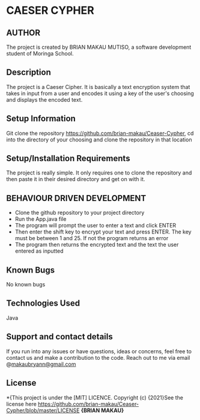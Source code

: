 # CAESER CYPHER

## AUTHOR
The project is created by BRIAN MAKAU MUTISO, a software development student of Moringa School.

## Description
The project is a Caeser Cipher. It is basically a text encryption system that takes in input from a user and encodes it using a key of the user's choosing and displays the encoded text.
## Setup Information
Git clone the repository https://github.com/brian-makau/Ceaser-Cypher, cd into the directory of your choosing and clone the repository in that location
## Setup/Installation Requirements
The project is really simple. It only requires one to clone the repository and then paste it in their desired directory and get on with it.
## BEHAVIOUR DRIVEN DEVELOPMENT
* Clone the github repository to your project directory
* Run the App.java file
* The program will prompt the user to enter a text and click ENTER
* Then enter the shift key to encrypt your text and press ENTER. The key must be between 1 and 25. If not the program returns an error
* The program then returns the encrypted text and the text the user entered as inputted
## Known Bugs
No known bugs
## Technologies Used
Java
## Support and contact details
If you run into any issues or have questions, ideas or concerns, feel free to contact us and make a contribution to the code. Reach out to me via email @makaubryann@gmail.com
## License
*{This project is under the [MIT] LICENCE. Copyright (c) {2021}See the license here https://github.com/brian-makau/Ceaser-Cypher/blob/master/LICENSE **{BRIAN MAKAU}**